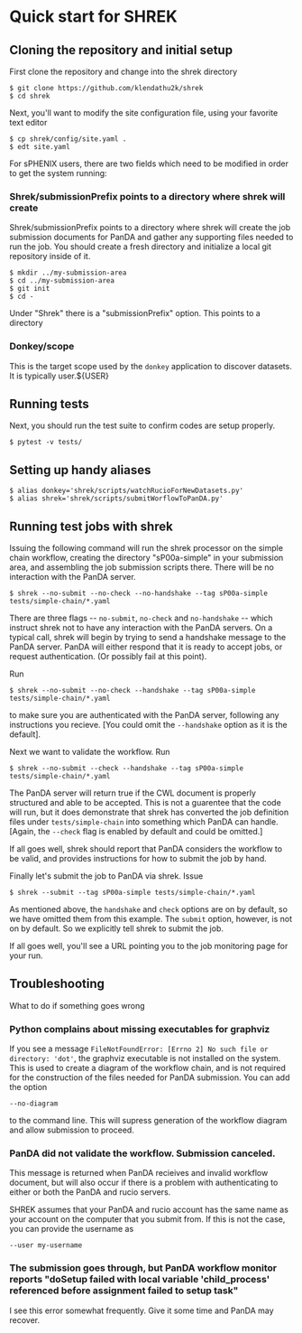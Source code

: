 # Quick start for SHREK

## Cloning the repository and initial setup

First clone the repository and change into the shrek
directory

```
$ git clone https://github.com/klendathu2k/shrek
$ cd shrek
```

Next, you'll want to modify the site configuration file, using
your favorite text editor

```
$ cp shrek/config/site.yaml .
$ edt site.yaml
```

For sPHENIX users, there are two fields which need to be modified 
in order to get the system running:

### Shrek/submissionPrefix points to a directory where shrek will create

Shrek/submissionPrefix points to a directory where shrek will create
the job submission documents for PanDA and gather any supporting files
needed to run the job.  You should create a fresh directory and initialize 
a local git repository inside of it.

```
$ mkdir ../my-submission-area
$ cd ../my-submission-area
$ git init
$ cd -
```

Under "Shrek" there is a "submissionPrefix" option.  This points to
a directory

### Donkey/scope

This is the target scope used by the `donkey` application to discover datasets.
It is typically user.${USER}

## Running tests

Next, you should run the test suite to confirm codes are setup properly.

```
$ pytest -v tests/
```

## Setting up handy aliases

```
$ alias donkey='shrek/scripts/watchRucioForNewDatasets.py'
$ alias shrek='shrek/scripts/submitWorflowToPanDA.py'
```

## Running test jobs with shrek

Issuing the following command will run the shrek processor on the simple chain
workflow, creating the directory "sP00a-simple" in your submission area, and
assembling the job submission scripts there.  There will be no interaction 
with the PanDA server.

```
$ shrek --no-submit --no-check --no-handshake --tag sP00a-simple tests/simple-chain/*.yaml
```

There are three flags -- `no-submit`, `no-check` and `no-handshake` -- which instruct shrek not
to have any interaction with the PanDA servers.  On a typical call, shrek will begin by
trying to send a handshake message to the PanDA server.  PanDA will either respond that
it is ready to accept jobs, or request authentication.  (Or possibly fail at this point).

Run 

```
$ shrek --no-submit --no-check --handshake --tag sP00a-simple tests/simple-chain/*.yaml
```

to make sure you are authenticated with the PanDA server, following any instructions
you recieve.  [You could omit the `--handshake` option as it is the default].

Next we want to validate the workflow.  Run

```
$ shrek --no-submit --check --handshake --tag sP00a-simple tests/simple-chain/*.yaml
```

The PanDA server will return true if the CWL document is properly structured and able
to be accepted.  This is not a guarentee that the code will run, but it does demonstrate
that shrek has converted the job definition files under `tests/simple-chain` into something
which PanDA can handle.  [Again, the `--check` flag is enabled by default and could be
omitted.]

If all goes well, shrek should report that PanDA considers the workflow to be valid,
and provides instructions for how to submit the job by hand.

Finally let's submit the job to PanDA via shrek.  Issue

```
$ shrek --submit --tag sP00a-simple tests/simple-chain/*.yaml
```

As mentioned above, the `handshake` and `check` options are on by default, so we have
omitted them from this example.  The `submit` option, however, is not on by default.
So we explicitly tell shrek to submit the job.

If all goes well, you'll see a URL pointing you to the job monitoring page for your run.

## Troubleshooting

What to do if something goes wrong

### Python complains about missing executables for graphviz

If you see a message `FileNotFoundError: [Errno 2] No such file or directory: 'dot'`, the graphviz
executable is not installed on the system.  This is used to create a diagram of the workflow chain,
and is not required for the construction of the files needed for PanDA submission.  You can add the
option

`--no-diagram` 

to the command line.  This will supress generation of the workflow diagram and allow submission to proceed.

### PanDA did not validate the workflow.  Submission canceled.

This message is returned when PanDA recieives and invalid workflow document, but
will also occur if there is a problem with authenticating to either or both the
PanDA and rucio servers.

SHREK assumes that your PanDA and rucio account has the same name as your account
on the computer that you submit from.  If this is not the case, you can provide the
username as

`--user my-username`

### The submission goes through, but PanDA workflow monitor reports "doSetup failed with local variable 'child_process' referenced before assignment failed to setup task"

I see this error somewhat frequently.  Give it some time and PanDA may recover.

